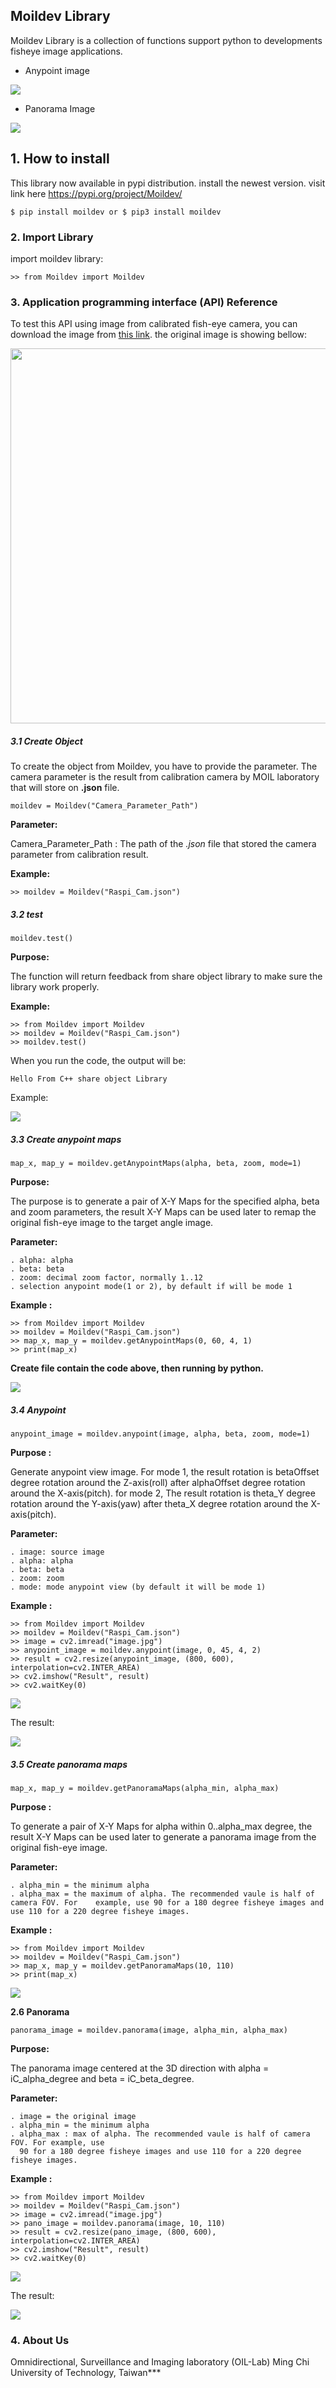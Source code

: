 ## Moildev Library

Moildev Library is a collection of functions support python to developments fisheye image applications.

- Anypoint image

![](./assets/anypoint.jpg)

- Panorama Image 

![](./assets/panorama.png)

## 1. How to install
This library now available in pypi distribution. install the newest version. visit link here https://pypi.org/project/Moildev/ 
```
$ pip install moildev or $ pip3 install moildev
```

### 2. Import Library

import moildev library:

```
>> from Moildev import Moildev
```

### 3. Application programming interface (API) Reference

To test this API using image from calibrated fish-eye camera, you can download the image from [this link](https://drive.google.com/file/d/1Cq8vIcsE7I8NYcL_nb8k7OBYjy9LLCx6/view?usp=sharing). the original image is showing bellow:

<img src="image.jpg" width="600">

##### 3.1 Create Object

To create the object from Moildev, you have to provide the parameter. The camera parameter is the result from calibration camera by MOIL laboratory that will store on **.json** file.

```
moildev = Moildev("Camera_Parameter_Path")
```

**Parameter:**

Camera_Parameter_Path : The path of the *.json* file that stored the camera parameter from calibration result.

**Example:**

```
>> moildev = Moildev("Raspi_Cam.json")
```

##### 3.2 test

```
moildev.test()
```

**Purpose:**

The function will return feedback from share object library to make sure the library work properly.

**Example:**

```
>> from Moildev import Moildev
>> moildev = Moildev("Raspi_Cam.json")
>> moildev.test()
```

When you run the code, the output will be:

```
Hello From C++ share object Library
```

Example:

![](./assets/test-1.png)

##### 3.3 **Create anypoint maps**

```
map_x, map_y = moildev.getAnypointMaps(alpha, beta, zoom, mode=1)
```

**Purpose:**

The purpose is to generate a pair of X-Y Maps for the specified alpha, beta and zoom parameters, the result X-Y Maps can be used later to remap the original fish-eye image to the target angle image.

**Parameter:**

```
. alpha: alpha
. beta: beta
. zoom: decimal zoom factor, normally 1..12
. selection anypoint mode(1 or 2), by default if will be mode 1
```

**Example :**

```
>> from Moildev import Moildev
>> moildev = Moildev("Raspi_Cam.json")
>> map_x, map_y = moildev.getAnypointMaps(0, 60, 4, 1)
>> print(map_x)
```

**Create file contain the code above, then running by python.**

![](./assets/anypoint_maps.png)

##### 3.4 Anypoint 

```
anypoint_image = moildev.anypoint(image, alpha, beta, zoom, mode=1)
```

**Purpose :**

Generate anypoint view image. For mode 1, the result rotation is betaOffset degree rotation around the Z-axis(roll) after alphaOffset degree rotation around the X-axis(pitch). for mode 2, The result rotation is theta_Y degree rotation around the Y-axis(yaw) after theta_X degree rotation around the X-axis(pitch).

**Parameter:**

```
. image: source image
. alpha: alpha
. beta: beta
. zoom: zoom
. mode: mode anypoint view (by default it will be mode 1)
```

**Example :**

```
>> from Moildev import Moildev
>> moildev = Moildev("Raspi_Cam.json")
>> image = cv2.imread("image.jpg")
>> anypoint_image = moildev.anypoint(image, 0, 45, 4, 2)
>> result = cv2.resize(anypoint_image, (800, 600), interpolation=cv2.INTER_AREA)
>> cv2.imshow("Result", result)
>> cv2.waitKey(0)
```

![](./assets/anypoint_mode2.png)

The result:

![](./assets/anypoint_2.png)

##### 3.5 Create panorama maps

```
map_x, map_y = moildev.getPanoramaMaps(alpha_min, alpha_max)
```

**Purpose :**

To generate a pair of X-Y Maps for alpha within 0..alpha_max degree, the result X-Y Maps can be used later to generate a panorama image from the original fish-eye image. 

**Parameter:**

```
. alpha_min = the minimum alpha 
. alpha_max = the maximum of alpha. The recommended vaule is half of camera FOV. For 	example, use 90 for a 180 degree fisheye images and use 110 for a 220 degree fisheye images.
```

**Example :**

```
>> from Moildev import Moildev
>> moildev = Moildev("Raspi_Cam.json")
>> map_x, map_y = moildev.getPanoramaMaps(10, 110)
>> print(map_x)
```

![](./assets/maps_pano.png)

**2.6 Panorama**

```
panorama_image = moildev.panorama(image, alpha_min, alpha_max)
```

**Purpose:**

The panorama image centered at the 3D direction with alpha = iC_alpha_degree and beta = iC_beta_degree.

**Parameter:**

```
. image = the original image  
. alpha_min = the minimum alpha 
. alpha_max : max of alpha. The recommended vaule is half of camera FOV. For example, use
  90 for a 180 degree fisheye images and use 110 for a 220 degree fisheye images.
```

**Example :**

```
>> from Moildev import Moildev
>> moildev = Moildev("Raspi_Cam.json")
>> image = cv2.imread("image.jpg")
>> pano_image = moildev.panorama(image, 10, 110)
>> result = cv2.resize(pano_image, (800, 600), interpolation=cv2.INTER_AREA)
>> cv2.imshow("Result", result)
>> cv2.waitKey(0)
```

![](./assets/pano_1.png)

The result:

![](./assets/panorama_2.png)

### 4. About Us

Omnidirectional, Surveillance and Imaging laboratory (OIL-Lab) Ming Chi University of Technology, Taiwan***

